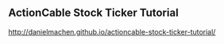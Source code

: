 
## ActionCable Stock Ticker Tutorial

http://danielmachen.github.io/actioncable-stock-ticker-tutorial/
